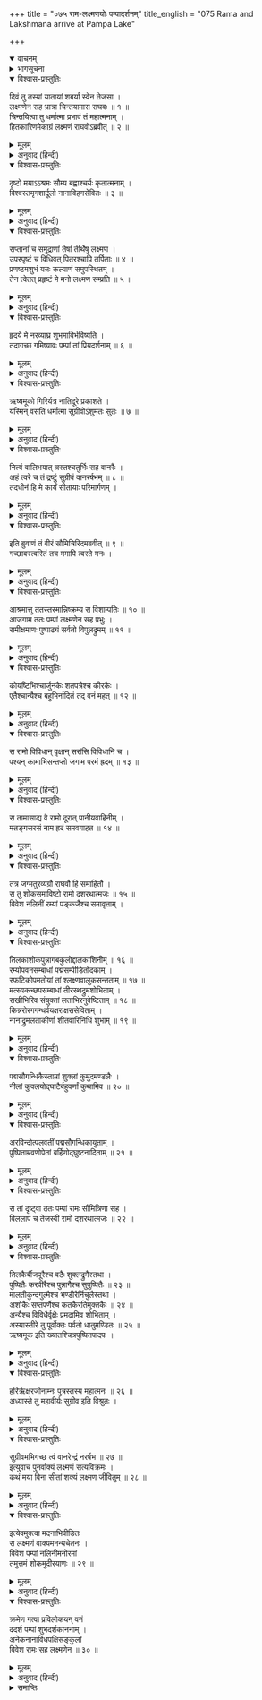 +++
title = "०७५ राम-लक्ष्मणयोः पम्पादर्शनम्"
title_english = "075 Rama and Lakshmana arrive at Pampa Lake"

+++
<details open><summary>वाचनम्</summary>
<div caption="श्रीराम-हरिसीताराममूर्ति-घनपाठिभ्यां वचनम्" class="audioEmbed" src="https://archive.org/download/Ramayana-recitation-Sriram-harisItArAmamUrti-Ghanapaati-v2/Kanda_3/Kanda_3_ARK-075-Rama_Lakshmanayoho_Pampaa_Darshanam.mp3"></div>
</details>

<details><summary>भागसूचना</summary>

75. श्रीराम और लक्ष्मणकी बातचीत तथा उन दोनों भाइयोंका पम्पासरोवरके तटपर जाना
</details>

<details open><summary>विश्वास-प्रस्तुतिः</summary>

दिवं तु तस्यां यातायां शबर्यां स्वेन तेजसा ।  
लक्ष्मणेन सह भ्रात्रा चिन्तयामास राघवः ॥ १ ॥  
चिन्तयित्वा तु धर्मात्मा प्रभावं तं महात्मनाम् ।  
हितकारिणमेकाग्रं लक्ष्मणं राघवोऽब्रवीत् ॥ २ ॥
</details>

<details><summary>मूलम्</summary>

दिवं तु तस्यां यातायां शबर्यां स्वेन तेजसा ।  
लक्ष्मणेन सह भ्रात्रा चिन्तयामास राघवः ॥ १ ॥  
चिन्तयित्वा तु धर्मात्मा प्रभावं तं महात्मनाम् ।  
हितकारिणमेकाग्रं लक्ष्मणं राघवोऽब्रवीत् ॥ २ ॥
</details>

<details><summary>अनुवाद (हिन्दी)</summary>

अपने तेजसे प्रकाशित होनेवाली शबरीके दिव्यलोकमें चले जानेपर भाई लक्ष्मणसहित धर्मात्मा श्रीरघुनाथजीने उन महात्मा महर्षियोंके प्रभावका चिन्तन किया । चिन्तन करके अपने हितमें संलग्न रहनेवाले एकाग्रचित्त लक्ष्मणसे श्रीरामने इस प्रकार कहा— ॥ १-२ ॥
</details>

<details open><summary>विश्वास-प्रस्तुतिः</summary>

दृष्टो मयाऽऽश्रमः सौम्य बह्वाश्चर्यः कृतात्मनाम् ।  
विश्वस्तमृगशार्दूलो नानाविहगसेवितः ॥ ३ ॥
</details>

<details><summary>मूलम्</summary>

दृष्टो मयाऽऽश्रमः सौम्य बह्वाश्चर्यः कृतात्मनाम् ।  
विश्वस्तमृगशार्दूलो नानाविहगसेवितः ॥ ३ ॥
</details>

<details><summary>अनुवाद (हिन्दी)</summary>

‘सौम्य! मैंने उन पुण्यात्मा महर्षियोंका यह पवित्र आश्रम देखा । यहाँ बहुत-सी आश्चर्यजनक बातें हैं । हरिण और बाघ एक-दूसरेपर विश्वास करते हैं । नाना प्रकारके पक्षी इस आश्रमका सेवन करते हैं ॥ ३ ॥
</details>

<details open><summary>विश्वास-प्रस्तुतिः</summary>

सप्तानां च समुद्राणां तेषां तीर्थेषु लक्ष्मण ।  
उपस्पृष्टं च विधिवत् पितरश्चापि तर्पिताः ॥ ४ ॥  
प्रणष्टमशुभं यन्नः कल्याणं समुपस्थितम् ।  
तेन त्वेतत् प्रहृष्टं मे मनो लक्ष्मण सम्प्रति ॥ ५ ॥
</details>

<details><summary>मूलम्</summary>

सप्तानां च समुद्राणां तेषां तीर्थेषु लक्ष्मण ।  
उपस्पृष्टं च विधिवत् पितरश्चापि तर्पिताः ॥ ४ ॥  
प्रणष्टमशुभं यन्नः कल्याणं समुपस्थितम् ।  
तेन त्वेतत् प्रहृष्टं मे मनो लक्ष्मण सम्प्रति ॥ ५ ॥
</details>

<details><summary>अनुवाद (हिन्दी)</summary>

‘लक्ष्मण! यहाँ जो सातों समुद्रोंके जलसे भरे हुए तीर्थ हैं, उनमें हमने विधिपूर्वक स्नान तथा पितरोंका तर्पण किये हैं । इससे हमारा सारा अशुभ नष्ट हो गया और अब हमारे कल्याणका समय उपस्थित हुआ है । सुमित्राकुमार! इससे इस समय मेरे मनमें अधिक प्रसन्नता हो रही है ॥ ४-५ ॥
</details>

<details open><summary>विश्वास-प्रस्तुतिः</summary>

हृदये मे नरव्याघ्र शुभमाविर्भविष्यति ।  
तदागच्छ गमिष्यावः पम्पां तां प्रियदर्शनाम् ॥ ६ ॥
</details>

<details><summary>मूलम्</summary>

हृदये मे नरव्याघ्र शुभमाविर्भविष्यति ।  
तदागच्छ गमिष्यावः पम्पां तां प्रियदर्शनाम् ॥ ६ ॥
</details>

<details><summary>अनुवाद (हिन्दी)</summary>

‘नरश्रेष्ठ! अब मेरे हृदयमें कोई शुभ संकल्प उठनेवाला है । इसलिये आओ, अब हम दोनों परम सुन्दर पम्पासरोवरके तटपर चलें ॥ ६ ॥
</details>

<details open><summary>विश्वास-प्रस्तुतिः</summary>

ऋष्यमूको गिरिर्यत्र नातिदूरे प्रकाशते ।  
यस्मिन् वसति धर्मात्मा सुग्रीवोऽंशुमतः सुतः ॥ ७ ॥
</details>

<details><summary>मूलम्</summary>

ऋष्यमूको गिरिर्यत्र नातिदूरे प्रकाशते ।  
यस्मिन् वसति धर्मात्मा सुग्रीवोऽंशुमतः सुतः ॥ ७ ॥
</details>

<details><summary>अनुवाद (हिन्दी)</summary>

‘वहाँसे थोड़ी ही दूरपर वह ऋष्यमूक पर्वत शोभा पाता है, जिसपर सूर्यपुत्र धर्मात्मा सुग्रीव निवास करते हैं ॥ ७ ॥
</details>

<details open><summary>विश्वास-प्रस्तुतिः</summary>

नित्यं वालिभयात् त्रस्तश्चतुर्भिः सह वानरैः ।  
अहं त्वरे च तं द्रष्टुं सुग्रीवं वानरर्षभम् ॥ ८ ॥  
तदधीनं हि मे कार्यं सीतायाः परिमार्गणम् ।
</details>

<details><summary>मूलम्</summary>

नित्यं वालिभयात् त्रस्तश्चतुर्भिः सह वानरैः ।  
अहं त्वरे च तं द्रष्टुं सुग्रीवं वानरर्षभम् ॥ ८ ॥  
तदधीनं हि मे कार्यं सीतायाः परिमार्गणम् ।
</details>

<details><summary>अनुवाद (हिन्दी)</summary>

‘वालीके भयसे सदा डरे रहनेके कारण वे चार वानरोंके साथ उस पर्वतपर रहते हैं । मैं वानरश्रेष्ठ सुग्रीवसे मिलनेके लिये उतावला हो रहा हूँ; क्योंकि सीताके अन्वेषणका कार्य उन्हींके अधीन है’ ॥ ८ १/२ ॥
</details>

<details open><summary>विश्वास-प्रस्तुतिः</summary>

इति ब्रुवाणं तं वीरं सौमित्रिरिदमब्रवीत् ॥ ९ ॥  
गच्छावस्त्वरितं तत्र ममापि त्वरते मनः ।
</details>

<details><summary>मूलम्</summary>

इति ब्रुवाणं तं वीरं सौमित्रिरिदमब्रवीत् ॥ ९ ॥  
गच्छावस्त्वरितं तत्र ममापि त्वरते मनः ।
</details>

<details><summary>अनुवाद (हिन्दी)</summary>

इस प्रकारकी बात कहते हुए वीर श्रीरामसे सुमित्राकुमार लक्ष्मणने यों कहा—‘भैया! हम दोनोंको शीघ्र ही वहाँ चलना चाहिये । मेरा मन भी चलनेके लिये उतावला हो रहा है’ ॥ ९ १/२ ॥
</details>

<details open><summary>विश्वास-प्रस्तुतिः</summary>

आश्रमात्तु ततस्तस्मान्निष्क्रम्य स विशाम्पतिः ॥ १० ॥  
आजगाम ततः पम्पां लक्ष्मणेन सह प्रभुः ।  
समीक्षमाणः पुष्पाढ्यं सर्वतो विपुलद्रुमम् ॥ ११ ॥
</details>

<details><summary>मूलम्</summary>

आश्रमात्तु ततस्तस्मान्निष्क्रम्य स विशाम्पतिः ॥ १० ॥  
आजगाम ततः पम्पां लक्ष्मणेन सह प्रभुः ।  
समीक्षमाणः पुष्पाढ्यं सर्वतो विपुलद्रुमम् ॥ ११ ॥
</details>

<details><summary>अनुवाद (हिन्दी)</summary>

तदनन्तर प्रजापालक भगवान् श्रीराम लक्ष्मणके साथ उस आश्रमसे निकलकर सब ओर फूलोंसे लदे हुए नाना प्रकारके वृक्षोंकी शोभा निहारते हुए पम्पा-सरोवरके तटपर आये ॥ १०-११ ॥
</details>

<details open><summary>विश्वास-प्रस्तुतिः</summary>

कोयष्टिभिश्चार्जुनकैः शतपत्रैश्च कीरकैः ।  
एतैश्चान्यैश्च बहुभिर्नादितं तद् वनं महत् ॥ १२ ॥
</details>

<details><summary>मूलम्</summary>

कोयष्टिभिश्चार्जुनकैः शतपत्रैश्च कीरकैः ।  
एतैश्चान्यैश्च बहुभिर्नादितं तद् वनं महत् ॥ १२ ॥
</details>

<details><summary>अनुवाद (हिन्दी)</summary>

वह विशाल वन टिट्टिभों, मोरों, कठफोड़वों, तोतों तथा अन्य बहुत-से पक्षियोंके कलरवोंसे गूँज रहा था ॥ १२ ॥
</details>

<details open><summary>विश्वास-प्रस्तुतिः</summary>

स रामो विविधान् वृक्षान् सरांसि विविधानि च ।  
पश्यन् कामाभिसन्तप्तो जगाम परमं ह्रदम् ॥ १३ ॥
</details>

<details><summary>मूलम्</summary>

स रामो विविधान् वृक्षान् सरांसि विविधानि च ।  
पश्यन् कामाभिसन्तप्तो जगाम परमं ह्रदम् ॥ १३ ॥
</details>

<details><summary>अनुवाद (हिन्दी)</summary>

श्रीरामके मनमें सीताजीसे मिलनेकी तीव्र लालसा जाग उठी थी, इससे संतप्त हो वे नाना प्रकारके वृक्षों और भाँति-भाँतिके सरोवरोंकी शोभा देखते हुए उस उत्तम जलाशयके पास गये ॥ १३ ॥
</details>

<details open><summary>विश्वास-प्रस्तुतिः</summary>

स तामासाद्य वै रामो दूरात् पानीयवाहिनीम् ।  
मतङ्गसरसं नाम ह्रदं समवगाहत ॥ १४ ॥
</details>

<details><summary>मूलम्</summary>

स तामासाद्य वै रामो दूरात् पानीयवाहिनीम् ।  
मतङ्गसरसं नाम ह्रदं समवगाहत ॥ १४ ॥
</details>

<details><summary>अनुवाद (हिन्दी)</summary>

पम्पानामसे प्रसिद्ध वह सरोवर पीनेयोग्य स्वच्छ जल बहानेवाला था । श्रीराम दूर देशसे चलकर उसके तटपर आये । आकर उन्होंने मतंगसरस नामक कुण्डमें स्नान किया ॥ १४ ॥
</details>

<details open><summary>विश्वास-प्रस्तुतिः</summary>

तत्र जग्मतुरव्यग्रौ राघवौ हि समाहितौ ।  
स तु शोकसमाविष्टो रामो दशरथात्मजः ॥ १५ ॥  
विवेश नलिनीं रम्यां पङ्कजैश्च समावृताम् ।
</details>

<details><summary>मूलम्</summary>

तत्र जग्मतुरव्यग्रौ राघवौ हि समाहितौ ।  
स तु शोकसमाविष्टो रामो दशरथात्मजः ॥ १५ ॥  
विवेश नलिनीं रम्यां पङ्कजैश्च समावृताम् ।
</details>

<details><summary>अनुवाद (हिन्दी)</summary>

वे दोनों रघुवंशी वीर वहाँ शान्त और एकाग्रचित्त होकर पहुँचे थे । सीताके शोकसे व्याकुल हुए दशरथनन्दन श्रीरामने उस रमणीय पुष्करिणी पम्पामें प्रवेश किया, जो कमलोंसे व्याप्त थी ॥ १५ १/२ ॥
</details>

<details open><summary>विश्वास-प्रस्तुतिः</summary>

तिलकाशोकपुन्नागबकुलोद्दालकाशिनीम् ॥ १६ ॥  
रम्योपवनसम्बाधां पद्मसम्पीडितोदकाम् ।  
स्फटिकोपमतोयां तां श्लक्ष्णवालुकसन्तताम् ॥ १७ ॥  
मत्स्यकच्छपसम्बाधां तीरस्थद्रुमशोभिताम् ।  
सखीभिरिव संयुक्तां लताभिरनुवेष्टिताम् ॥ १८ ॥  
किन्नरोरगगन्धर्वयक्षराक्षससेविताम् ।  
नानाद्रुमलताकीर्णां शीतवारिनिधिं शुभाम् ॥ १९ ॥
</details>

<details><summary>मूलम्</summary>

तिलकाशोकपुन्नागबकुलोद्दालकाशिनीम् ॥ १६ ॥  
रम्योपवनसम्बाधां पद्मसम्पीडितोदकाम् ।  
स्फटिकोपमतोयां तां श्लक्ष्णवालुकसन्तताम् ॥ १७ ॥  
मत्स्यकच्छपसम्बाधां तीरस्थद्रुमशोभिताम् ।  
सखीभिरिव संयुक्तां लताभिरनुवेष्टिताम् ॥ १८ ॥  
किन्नरोरगगन्धर्वयक्षराक्षससेविताम् ।  
नानाद्रुमलताकीर्णां शीतवारिनिधिं शुभाम् ॥ १९ ॥
</details>

<details><summary>अनुवाद (हिन्दी)</summary>

उसके तटपर तिलक, अशोक, नागकेसर, वकुल तथा लिसोड़ेके वृक्ष उसकी शोभा बढ़ा रहे थे । भाँति-भाँतिके रमणीय उपवनोंसे वह घिरी हुई थी । उसका जल कमलपुष्पोंसे आच्छादित था और स्फटिक मणिके समान स्वच्छ दिखायी देता था । जलके नीचे स्वच्छ वालुका फैली हुई थी । मत्स्य और कच्छप उसमें भरे हुए थे । तटवर्ती वृक्ष उसकी शोभा बढ़ाते थे । सब ओर लताओंद्वारा आवेष्टित होनेके कारण वह सखियोंसे संयुक्त-सी प्रतीत होती थी । किन्नर, नाग, गन्धर्व, यक्ष और राक्षस उसका सेवन करते थे । भाँति-भाँतिके वृक्ष और लताओंसे व्याप्त हुई पम्पा शीतल जलकी सुन्दर निधि प्रतीत होती थी ॥ १६—१९ ॥
</details>

<details open><summary>विश्वास-प्रस्तुतिः</summary>

पद्मसौगन्धिकैस्ताम्रां शुक्लां कुमुदमण्डलैः ।  
नीलां कुवलयोद‍्घाटैर्बहुवर्णां कुथामिव ॥ २० ॥
</details>

<details><summary>मूलम्</summary>

पद्मसौगन्धिकैस्ताम्रां शुक्लां कुमुदमण्डलैः ।  
नीलां कुवलयोद‍्घाटैर्बहुवर्णां कुथामिव ॥ २० ॥
</details>

<details><summary>अनुवाद (हिन्दी)</summary>

अरुण कमलोंसे वह ताम्रवर्णकी, कुमुद-कुसुमोंके समूहसे शुक्लवर्णकी तथा नील कमलोंके समुदायसे नीलवर्णकी दिखायी देनेके कारण बहुरंगे कालीनके समान शोभा पाती थी ॥ २० ॥
</details>

<details open><summary>विश्वास-प्रस्तुतिः</summary>

अरविन्दोत्पलवतीं पद्मसौगन्धिकायुताम् ।  
पुष्पिताम्रवणोपेतां बर्हिणोद‍्घुष्टनादिताम् ॥ २१ ॥
</details>

<details><summary>मूलम्</summary>

अरविन्दोत्पलवतीं पद्मसौगन्धिकायुताम् ।  
पुष्पिताम्रवणोपेतां बर्हिणोद‍्घुष्टनादिताम् ॥ २१ ॥
</details>

<details><summary>अनुवाद (हिन्दी)</summary>

उस पुष्करिणीमें अरविन्द और उत्पल खिले थे । पद्म और सौगन्धिक जातिके पुष्प शोभा पाते थे । मौर लगी हुई अमराइयोंसे वह घिरी हुई थी तथा मयूरोंके केकानाद वहाँ गूँज रहे थे ॥ २१ ॥
</details>

<details open><summary>विश्वास-प्रस्तुतिः</summary>

स तां दृष्ट्वा ततः पम्पां रामः सौमित्रिणा सह ।  
विललाप च तेजस्वी रामो दशरथात्मजः ॥ २२ ॥
</details>

<details><summary>मूलम्</summary>

स तां दृष्ट्वा ततः पम्पां रामः सौमित्रिणा सह ।  
विललाप च तेजस्वी रामो दशरथात्मजः ॥ २२ ॥
</details>

<details><summary>अनुवाद (हिन्दी)</summary>

सुमित्राकुमार लक्ष्मणसहित श्रीरामने जब उस मनोहर पम्पाको देखा, तब उनके हृदयमें सीताकी वियोग-व्यथा उद्दीप्त हो उठी; अतः वे तेजस्वी दशरथनन्दन श्रीराम वहाँ विलाप करने लगे ॥ २२ ॥
</details>

<details open><summary>विश्वास-प्रस्तुतिः</summary>

तिलकैर्बीजपूरैश्च वटैः शुक्लद्रुमैस्तथा ।  
पुष्पितैः करवीरैश्च पुन्नागैश्च सुपुष्पितैः ॥ २३ ॥  
मालतीकुन्दगुल्मैश्च भण्डीरैर्निचुलैस्तथा ।  
अशोकैः सप्तपर्णैश्च कतकैरतिमुक्तकैः ॥ २४ ॥  
अन्यैश्च विविधैर्वृक्षैः प्रमदामिव शोभिताम् ।  
अस्यास्तीरे तु पूर्वोक्तः पर्वतो धातुमण्डितः ॥ २५ ॥  
ऋष्यमूक इति ख्यातश्चित्रपुष्पितपादपः ।
</details>

<details><summary>मूलम्</summary>

तिलकैर्बीजपूरैश्च वटैः शुक्लद्रुमैस्तथा ।  
पुष्पितैः करवीरैश्च पुन्नागैश्च सुपुष्पितैः ॥ २३ ॥  
मालतीकुन्दगुल्मैश्च भण्डीरैर्निचुलैस्तथा ।  
अशोकैः सप्तपर्णैश्च कतकैरतिमुक्तकैः ॥ २४ ॥  
अन्यैश्च विविधैर्वृक्षैः प्रमदामिव शोभिताम् ।  
अस्यास्तीरे तु पूर्वोक्तः पर्वतो धातुमण्डितः ॥ २५ ॥  
ऋष्यमूक इति ख्यातश्चित्रपुष्पितपादपः ।
</details>

<details><summary>अनुवाद (हिन्दी)</summary>

तिलक, बिजौरा, वट, लोध, खिले हुए करवीर, पुष्पित नागकेसर, मालती, कुन्द, झाड़ी, भंडीर (बरगद), वञ्जुल, अशोक, छितवन, कतक, माधवी लता तथा अन्य नाना प्रकारके वृक्षोंसे सुशोभित हुई पम्पा भाँति-भाँतिकी वस्त्रभूषाओंसे सजी हुई युवतीके समान जान पड़ती थी । उसीके तटपर विविध धातुओंसे मण्डित पूर्वोक्त ऋष्यमूक नामसे विख्यात पर्वत सुशोभित था । उसके ऊपर फूलोंसे भरे हुए विचित्र वृक्ष शोभा दे रहे थे ॥ २३—२५ १/२ ॥
</details>

<details open><summary>विश्वास-प्रस्तुतिः</summary>

हरिर्ऋक्षरजोनाम्नः पुत्रस्तस्य महात्मनः ॥ २६ ॥  
अध्यास्ते तु महावीर्यः सुग्रीव इति विश्रुतः ।
</details>

<details><summary>मूलम्</summary>

हरिर्ऋक्षरजोनाम्नः पुत्रस्तस्य महात्मनः ॥ २६ ॥  
अध्यास्ते तु महावीर्यः सुग्रीव इति विश्रुतः ।
</details>

<details><summary>अनुवाद (हिन्दी)</summary>

ऋक्षरजा नामक महात्मा वानरके पुत्र कपिश्रेष्ठ महापराक्रमी सुग्रीव वहीं निवास करते थे ॥ २६ १/२ ॥
</details>

<details open><summary>विश्वास-प्रस्तुतिः</summary>

सुग्रीवमभिगच्छ त्वं वानरेन्द्रं नरर्षभ ॥ २७ ॥  
इत्युवाच पुनर्वाक्यं लक्ष्मणं सत्यविक्रमः ।  
कथं मया विना सीतां शक्यं लक्ष्मण जीवितुम् ॥ २८ ॥
</details>

<details><summary>मूलम्</summary>

सुग्रीवमभिगच्छ त्वं वानरेन्द्रं नरर्षभ ॥ २७ ॥  
इत्युवाच पुनर्वाक्यं लक्ष्मणं सत्यविक्रमः ।  
कथं मया विना सीतां शक्यं लक्ष्मण जीवितुम् ॥ २८ ॥
</details>

<details><summary>अनुवाद (हिन्दी)</summary>

उस समय सत्यपराक्रमी श्रीरामने पुनः लक्ष्मणसे कहा—‘नरश्रेष्ठ लक्ष्मण! तुम वानरराज सुग्रीवके पास चलो, मैं सीताके बिना कैसे जीवित रह सकता हूँ’ ॥ २७-२८ ॥
</details>

<details open><summary>विश्वास-प्रस्तुतिः</summary>

इत्येवमुक्त्वा मदनाभिपीडितः  
स लक्ष्मणं वाक्यमनन्यचेतनः ।  
विवेश पम्पां नलिनीमनोरमां  
तमुत्तमं शोकमुदीरयाणः ॥ २९ ॥
</details>

<details><summary>मूलम्</summary>

इत्येवमुक्त्वा मदनाभिपीडितः  
स लक्ष्मणं वाक्यमनन्यचेतनः ।  
विवेश पम्पां नलिनीमनोरमां  
तमुत्तमं शोकमुदीरयाणः ॥ २९ ॥
</details>

<details><summary>अनुवाद (हिन्दी)</summary>

ऐसा कहकर सीताके दर्शनकी कामनासे पीड़ित तथा उनके प्रति अनन्य अनुराग रखनेवाले श्रीराम उस महान् शोकको प्रकट करते हुए उस मनोरम पुष्करिणी पम्पामें उतरे ॥ २९ ॥
</details>

<details open><summary>विश्वास-प्रस्तुतिः</summary>

क्रमेण गत्वा प्रविलोकयन् वनं  
ददर्श पम्पां शुभदर्शकाननाम् ।  
अनेकनानाविधपक्षिसङ्कुलां  
विवेश रामः सह लक्ष्मणेन ॥ ३० ॥
</details>

<details><summary>मूलम्</summary>

क्रमेण गत्वा प्रविलोकयन् वनं  
ददर्श पम्पां शुभदर्शकाननाम् ।  
अनेकनानाविधपक्षिसङ्कुलां  
विवेश रामः सह लक्ष्मणेन ॥ ३० ॥
</details>

<details><summary>अनुवाद (हिन्दी)</summary>

वनकी शोभा देखते हुए क्रमशः वहाँ जाकर लक्ष्मणसहित श्रीरामने पम्पाको देखा । उसके समीपवर्ती कानन बड़े सुन्दर और दर्शनीय थे । अनेक प्रकारके झुंड-के-झुंड पक्षी वहाँ सब ओर भरे हुए थे । भाईसहित श्रीरघुनाथजीने पम्पाके जलमें प्रवेश किया ॥ ३० ॥
</details>

<details><summary>समाप्तिः</summary>

इत्यार्षे श्रीमद्रामायाणे वाल्मीकीये आदिकाव्येऽरण्यकाण्डे पञ्चसप्ततितमः सर्गः ॥ ७५ ॥  
इस प्रकार श्रीवाल्मीकिनिर्मित आर्षरामायण आदिकाव्यके अरण्यकाण्डमें पचहत्तरवाँ सर्ग पूरा हुआ ॥ ७५ ॥  
॥ अरण्यकाण्डं सम्पूर्णम् ॥
</details>
